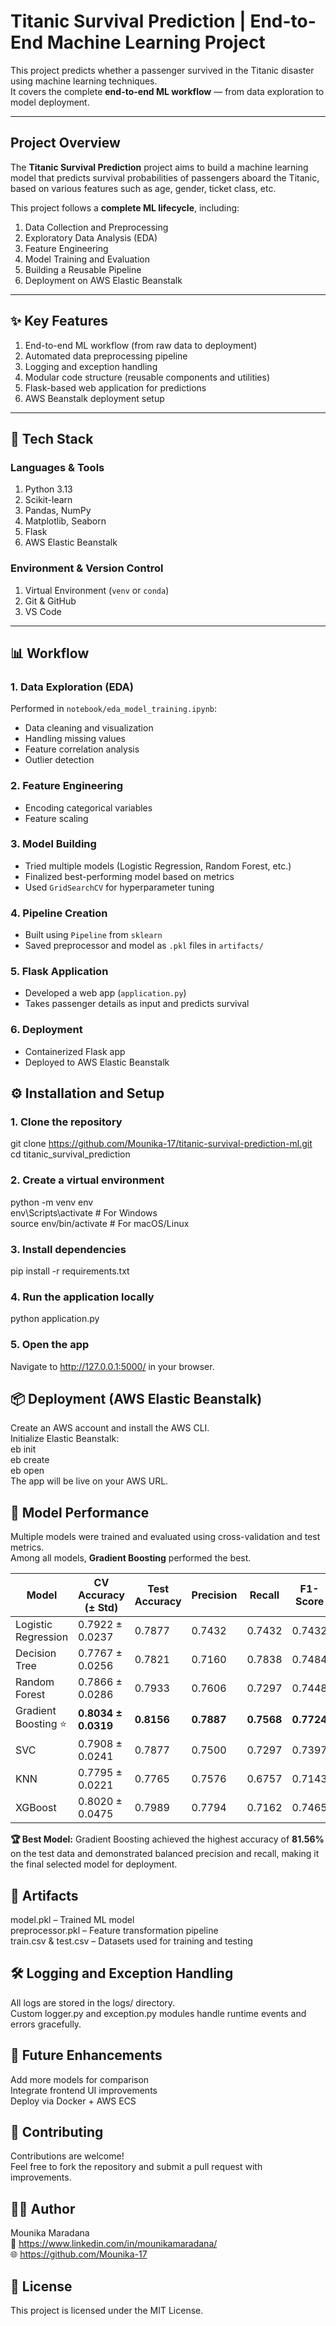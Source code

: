 #  Titanic Survival Prediction | End-to-End Machine Learning Project

This project predicts whether a passenger survived in the Titanic disaster using machine learning techniques.  
It covers the complete **end-to-end ML workflow** — from data exploration to model deployment.

---

##  Project Overview

The **Titanic Survival Prediction** project aims to build a machine learning model that predicts survival probabilities of passengers aboard the Titanic, based on various features such as age, gender, ticket class, etc.

This project follows a **complete ML lifecycle**, including:

1. Data Collection and Preprocessing  
2. Exploratory Data Analysis (EDA)  
3. Feature Engineering  
4. Model Training and Evaluation  
5. Building a Reusable Pipeline  
6. Deployment on AWS Elastic Beanstalk  

---

## ✨ Key Features

1. End-to-end ML workflow (from raw data to deployment)  
2. Automated data preprocessing pipeline  
3. Logging and exception handling  
4. Modular code structure (reusable components and utilities)  
5. Flask-based web application for predictions  
6. AWS Beanstalk deployment setup  

---

## 🧰 Tech Stack

### Languages & Tools
1. Python 3.13  
2. Scikit-learn  
3. Pandas, NumPy  
4. Matplotlib, Seaborn  
5. Flask  
6. AWS Elastic Beanstalk  

### Environment & Version Control
1. Virtual Environment (`venv` or `conda`)  
2. Git & GitHub  
3. VS Code  

---

## 📊 Workflow

### 1. Data Exploration (EDA)
Performed in `notebook/eda_model_training.ipynb`:  
- Data cleaning and visualization  
- Handling missing values  
- Feature correlation analysis  
- Outlier detection  

### 2. Feature Engineering
- Encoding categorical variables  
- Feature scaling  

### 3. Model Building
- Tried multiple models (Logistic Regression, Random Forest, etc.)  
- Finalized best-performing model based on metrics  
- Used `GridSearchCV` for hyperparameter tuning  

### 4. Pipeline Creation
- Built using `Pipeline` from `sklearn`  
- Saved preprocessor and model as `.pkl` files in `artifacts/`  

### 5. Flask Application
- Developed a web app (`application.py`)  
- Takes passenger details as input and predicts survival  

### 6. Deployment
- Containerized Flask app  
- Deployed to AWS Elastic Beanstalk   

## ⚙️ Installation and Setup  
### 1. Clone the repository  
git clone https://github.com/Mounika-17/titanic-survival-prediction-ml.git  
cd titanic_survival_prediction  

### 2. Create a virtual environment  
python -m venv env  
env\Scripts\activate        # For Windows  
source env/bin/activate     # For macOS/Linux  

### 3. Install dependencies  
pip install -r requirements.txt  

### 4. Run the application locally  
python application.py  

### 5. Open the app  
Navigate to http://127.0.0.1:5000/ in your browser.  

## 📦 Deployment (AWS Elastic Beanstalk)  
Create an AWS account and install the AWS CLI.  
Initialize Elastic Beanstalk:  
eb init  
eb create  
eb open  
The app will be live on your AWS URL.  


## 🧪 Model Performance

Multiple models were trained and evaluated using cross-validation and test metrics.  
Among all models, **Gradient Boosting** performed the best.

| Model              | CV Accuracy (± Std) | Test Accuracy | Precision | Recall | F1-Score | ROC-AUC |
|--------------------|---------------------|----------------|------------|---------|-----------|----------|
| Logistic Regression | 0.7922 ± 0.0237 | 0.7877 | 0.7432 | 0.7432 | 0.7432 | 0.8513 |
| Decision Tree       | 0.7767 ± 0.0256 | 0.7821 | 0.7160 | 0.7838 | 0.7484 | 0.8328 |
| Random Forest       | 0.7866 ± 0.0286 | 0.7933 | 0.7606 | 0.7297 | 0.7448 | 0.8601 |
| Gradient Boosting ⭐ | **0.8034 ± 0.0319** | **0.8156** | **0.7887** | **0.7568** | **0.7724** | **0.8631** |
| SVC                 | 0.7908 ± 0.0241 | 0.7877 | 0.7500 | 0.7297 | 0.7397 | 0.8256 |
| KNN                 | 0.7795 ± 0.0221 | 0.7765 | 0.7576 | 0.6757 | 0.7143 | 0.8429 |
| XGBoost             | 0.8020 ± 0.0475 | 0.7989 | 0.7794 | 0.7162 | 0.7465 | 0.8725 |

**🏆 Best Model:** Gradient Boosting achieved the highest accuracy of **81.56%** on the test data and demonstrated balanced precision and recall, making it the final selected model for deployment.


## 📁 Artifacts
model.pkl – Trained ML model  
preprocessor.pkl – Feature transformation pipeline  
train.csv & test.csv – Datasets used for training and testing  

## 🛠️ Logging and Exception Handling  
All logs are stored in the logs/ directory.  
Custom logger.py and exception.py modules handle runtime events and errors gracefully.  

## 📘 Future Enhancements  
Add more models for comparison  
Integrate frontend UI improvements  
Deploy via Docker + AWS ECS  

## 🤝 Contributing  
Contributions are welcome!  
Feel free to fork the repository and submit a pull request with improvements.  

## 🧑‍💻 Author  
Mounika Maradana  
📧 https://www.linkedin.com/in/mounikamaradana/  
🌐 https://github.com/Mounika-17  

## 🪪 License  
This project is licensed under the MIT License.  
